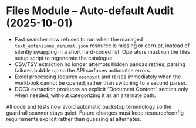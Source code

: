 # Files Module – Auto-default Audit (2025-10-01)

- Fast searcher now refuses to run when the managed `text_extensions_minimal.json` resource is missing or corrupt, instead of silently swapping in a short hard-coded list. Operators must run the files setup script to regenerate the catalogue.
- CSV/TSV extraction no longer attempts hidden pandas retries; parsing failures bubble up so the API surfaces actionable errors.
- Excel processing requires `openpyxl` and raises immediately when the workbook cannot be opened, rather than switching to a second parser.
- DOCX extraction produces an explicit “Document Content” section only when needed, without categorizing it as an alternate path.

All code and tests now avoid automatic backstop terminology so the guardrail scanner stays quiet. Future changes must keep resource/config requirements explicit rather than guessing at alternates.

